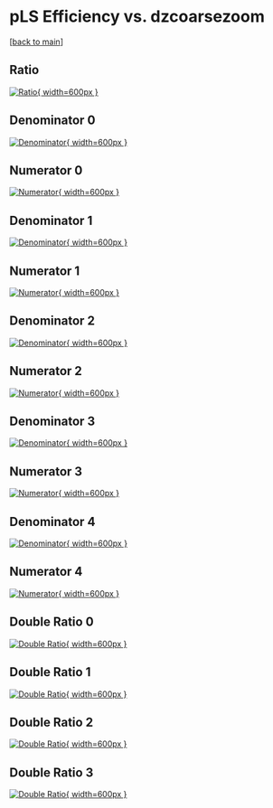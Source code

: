 # pLS Efficiency vs. dzcoarsezoom

[[back to main](./)]



## Ratio

[![Ratio](../mtv/var/pLS_xtr_13_0_eff_dzcoarsezoom.png){ width=600px }](../mtv/var/pLS_xtr_13_0_eff_dzcoarsezoom.pdf)

## Denominator 0

[![Denominator](../mtv/den/pLS_xtr_13_0_eff_dzcoarsezoom_den0.png){ width=600px }](../mtv/den/pLS_xtr_13_0_eff_dzcoarsezoom_den0.pdf)

## Numerator 0

[![Numerator](../mtv/num/pLS_xtr_13_0_eff_dzcoarsezoom_num0.png){ width=600px }](../mtv/num/pLS_xtr_13_0_eff_dzcoarsezoom_num0.pdf)

## Denominator 1

[![Denominator](../mtv/den/pLS_xtr_13_0_eff_dzcoarsezoom_den1.png){ width=600px }](../mtv/den/pLS_xtr_13_0_eff_dzcoarsezoom_den1.pdf)

## Numerator 1

[![Numerator](../mtv/num/pLS_xtr_13_0_eff_dzcoarsezoom_num1.png){ width=600px }](../mtv/num/pLS_xtr_13_0_eff_dzcoarsezoom_num1.pdf)

## Denominator 2

[![Denominator](../mtv/den/pLS_xtr_13_0_eff_dzcoarsezoom_den2.png){ width=600px }](../mtv/den/pLS_xtr_13_0_eff_dzcoarsezoom_den2.pdf)

## Numerator 2

[![Numerator](../mtv/num/pLS_xtr_13_0_eff_dzcoarsezoom_num2.png){ width=600px }](../mtv/num/pLS_xtr_13_0_eff_dzcoarsezoom_num2.pdf)

## Denominator 3

[![Denominator](../mtv/den/pLS_xtr_13_0_eff_dzcoarsezoom_den3.png){ width=600px }](../mtv/den/pLS_xtr_13_0_eff_dzcoarsezoom_den3.pdf)

## Numerator 3

[![Numerator](../mtv/num/pLS_xtr_13_0_eff_dzcoarsezoom_num3.png){ width=600px }](../mtv/num/pLS_xtr_13_0_eff_dzcoarsezoom_num3.pdf)

## Denominator 4

[![Denominator](../mtv/den/pLS_xtr_13_0_eff_dzcoarsezoom_den4.png){ width=600px }](../mtv/den/pLS_xtr_13_0_eff_dzcoarsezoom_den4.pdf)

## Numerator 4

[![Numerator](../mtv/num/pLS_xtr_13_0_eff_dzcoarsezoom_num4.png){ width=600px }](../mtv/num/pLS_xtr_13_0_eff_dzcoarsezoom_num4.pdf)

## Double Ratio 0

[![Double Ratio](../mtv/ratio/pLS_xtr_13_0_eff_dzcoarsezoom_ratio0.png){ width=600px }](../mtv/ratio/pLS_xtr_13_0_eff_dzcoarsezoom_ratio0.pdf)

## Double Ratio 1

[![Double Ratio](../mtv/ratio/pLS_xtr_13_0_eff_dzcoarsezoom_ratio1.png){ width=600px }](../mtv/ratio/pLS_xtr_13_0_eff_dzcoarsezoom_ratio1.pdf)

## Double Ratio 2

[![Double Ratio](../mtv/ratio/pLS_xtr_13_0_eff_dzcoarsezoom_ratio2.png){ width=600px }](../mtv/ratio/pLS_xtr_13_0_eff_dzcoarsezoom_ratio2.pdf)

## Double Ratio 3

[![Double Ratio](../mtv/ratio/pLS_xtr_13_0_eff_dzcoarsezoom_ratio3.png){ width=600px }](../mtv/ratio/pLS_xtr_13_0_eff_dzcoarsezoom_ratio3.pdf)

